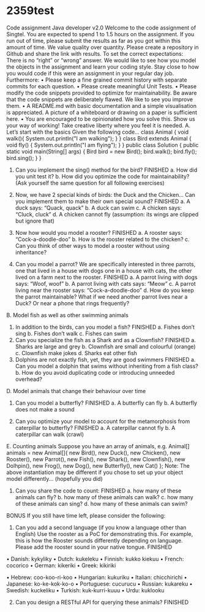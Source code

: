 # 2359test
Code assignment Java developer v2.0
Welcome to the code assignment of Singtel. You are expected to spend 1 to 1.5 hours on
the assignment. If you run out of time, please submit the results as far as you got within this
amount of time. We value quality over quantity.
Please create a repository in Github and share the link with results. To set the correct
expectations: There is no “right” or “wrong” answer. We would like to see how you model
the objects in the assignment and learn your coding style. Stay close to how you would code
if this were an assignment in your regular day job.
Furthermore:
• Please keep a fine grained commit history with separate commits for each question.
• Please create meaningful Unit Tests.
• Please modify the code snippets provided to optimize for maintainability. Be aware
that the code snippets are deliberately flawed. We like to see you improve them.
• A README.md with basic documentation and a simple visualisation is appreciated. A
picture of a whiteboard or drawing on a paper is sufficient here.
• You are encouraged to be opinionated how you solve this. Show us your way of
working! Take creative liberty where you feel it is needed.
A. Let’s start with the basics
Given the following code...
class Animal {
void walk(){
System.out.println("I am walking");
}
}
class Bird extends Animal {
void fly() {
System.out.println("I am flying");
}
}
public class Solution {
public static void main(String[] args) {
Bird bird = new Bird();
bird.walk();
bird.fly();
bird.sing();
}
}
1. Can you implement the sing() method for the bird? FINISHED
a. How did you unit test it?
b. How did you optimize the code for maintainability?
(Ask yourself the same question for all following exercises)

2. Now, we have 2 special kinds of birds: the Duck and the Chicken... Can you
implement them to make their own special sound? FINISHED
a. A duck says: “Quack, quack”
b. A duck can swim
c. A chicken says: “Cluck, cluck”
d. A chicken cannot fly (assumption: its wings are clipped but ignore that)
3. Now how would you model a rooster? FINISHED
a. A rooster says: “Cock-a-doodle-doo”
b. How is the rooster related to the chicken?
c. Can you think of other ways to model a rooster without using inheritance?
4. Can you model a parrot? We are specifically interested in three parrots, one that
lived in a house with dogs one in a house with cats, the other lived on a farm next to
the rooster. FINISHED
a. A parrot living with dogs says: “Woof, woof”
b. A parrot living with cats says: “Meow”
c. A parrot living near the rooster says: “Cock-a-doodle-doo”
d. How do you keep the parrot maintainable? What if we need another parrot
lives near a Duck? Or near a phone that rings frequently?

B. Model fish as well as other swimming animals
1. In addition to the birds, can you model a fish? FINISHED
a. Fishes don’t sing
b. Fishes don’t walk
c. Fishes can swim
2. Can you specialize the fish as a Shark and as a Clownfish? FINISHED
a. Sharks are large and grey
b. Clownfish are small and colourful (orange)
c. Clownfish make jokes
d. Sharks eat other fish
3. Dolphins are not exactly fish, yet, they are good swimmers FINISHED
a. Can you model a dolphin that swims without inheriting from a fish class?
b. How do you avoid duplicating code or introducing unneeded overhead?

D. Model animals that change their behaviour over time
1. Can you model a butterfly? FINISHED
a. A butterfly can fly
b. A butterfly does not make a sound

2. Can you optimize your model to account for the metamorphosis from caterpillar to
butterfly? FINISHED
a. A caterpillar cannot fly
b. A caterpillar can walk (crawl)

E. Counting animals
Suppose you have an array of animals, e.g.
Animal[] animals = new Animal[]{
new Bird(),
new Duck(),
new Chicken(),
new Rooster(),
new Parrot(),
new Fish(),
new Shark(),
new Clownfish(),
new Dolhpin(),
new Frog(),
new Dog(),
new Butterfly(),
new Cat()
};
Note: The above instantiation may be different if you chose to set up your object model
differently... (hopefully you did)
1. Can you share the code to count: FINISHED
a. how many of these animals can fly?
b. how many of these animals can walk?
c. how many of these animals can sing?
d. how many of these animals can swim?

BONUS
If you still have time left, please consider the following:
1. Can you add a second language (if you know a language other than English) Use the
rooster as a PoC for demonstrating this. For example, this is how the Rooster sounds
differently depending on language. Please add the rooster sound in your native
tongue. FINISHED

• Danish: kykyliky
• Dutch: kukeleku
• Finnish: kukko kiekuu
• French: cocorico
• German: kikeriki
• Greek: kikiriki

• Hebrew: coo-koo-ri-koo
• Hungarian: kukuriku
• Italian: chicchirichi
• Japanese: ko-ke-kok-ko-o
• Portuguese: cucurucu
• Russian: kukareku
• Swedish: kuckeliku
• Turkish: kuk-kurri-kuuu
• Urdu: kuklooku

2. Can you design a RESTful API for querying these animals? FINISHED

